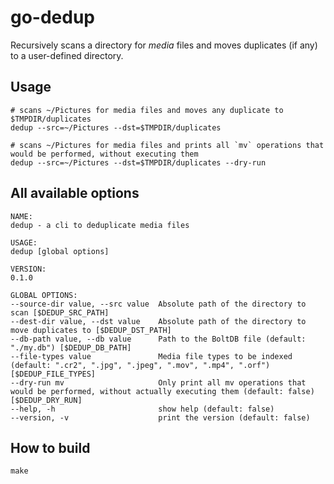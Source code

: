 # go-dedup

Recursively scans a directory for _media_ files and moves duplicates (if any) to a user-defined directory.

## Usage

    # scans ~/Pictures for media files and moves any duplicate to $TMPDIR/duplicates
    dedup --src=~/Pictures --dst=$TMPDIR/duplicates

    # scans ~/Pictures for media files and prints all `mv` operations that would be performed, without executing them
    dedup --src=~/Pictures --dst=$TMPDIR/duplicates --dry-run

## All available options

    NAME:
    dedup - a cli to deduplicate media files

    USAGE:
    dedup [global options]

    VERSION:
    0.1.0

    GLOBAL OPTIONS:
    --source-dir value, --src value  Absolute path of the directory to scan [$DEDUP_SRC_PATH]
    --dest-dir value, --dst value    Absolute path of the directory to move duplicates to [$DEDUP_DST_PATH]
    --db-path value, --db value      Path to the BoltDB file (default: "./my.db") [$DEDUP_DB_PATH]
    --file-types value               Media file types to be indexed (default: ".cr2", ".jpg", ".jpeg", ".mov", ".mp4", ".orf") [$DEDUP_FILE_TYPES]
    --dry-run mv                     Only print all mv operations that would be performed, without actually executing them (default: false) [$DEDUP_DRY_RUN]
    --help, -h                       show help (default: false)
    --version, -v                    print the version (default: false)

## How to build

    make

